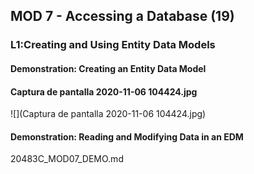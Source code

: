 ## MOD 7 - Accessing a  Database (19)

### L1:Creating and  Using Entity Data Models

#### Demonstration:  Creating an Entity Data Model

#### Captura de pantalla 2020-11-06 104424.jpg

![](Captura de pantalla 2020-11-06 104424.jpg)

#### Demonstration: Reading and Modifying Data in an EDM

20483C_MOD07_DEMO.md